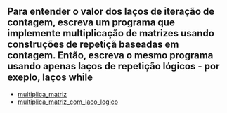 ## Para entender o valor dos laços de iteração de contagem, escreva um programa que implemente multiplicação de matrizes usando construções de repetiçã baseadas em contagem. Então, escreva o mesmo programa usando apenas laços de repetição lógicos - por exeplo, laços **while**

- [multiplica_matriz](./multiplica_matriz.py)
- [multiplica_matriz_com_laco_logico](multiplica_matriz_com_laco_logico.py)

